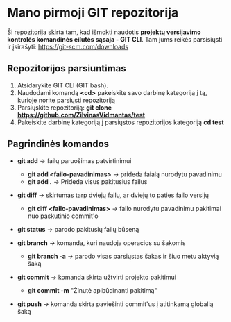 # Mano pirmoji GIT repozitorija

Ši repozitorija skirta tam, kad išmokti naudotis **projektų versijavimo kontrolės komandinės eilutės sąsaja - GIT CLI**. Tam jums reikės parsisiųsti ir įsirašyti:
https://git-scm.com/downloads

## Repozitorijos parsiuntimas

1. Atsidarykite GIT CLI (GIT bash).
2. Naudodami komandą **&lt;cd&gt;** pakeiskite savo darbinę kategoriją į tą, kurioje norite parsiųsti repozitoriją
3. Parsiųskite repozitoriją:
  **git clone https://github.com/ZilvinasVidmantas/test**
4. Pakeiskite darbinę kategoriją į parsiųstos repozitorijos kategoriją
  **cd test**
## Pagrindinės komandos
 - **git add** -> failų paruošimas patvirtinimui
   - **git add &lt;failo-pavadinimas&gt;** -> prideda faialą nurodytu pavadinimu
   - **git add .** -> Prideda visus pakitusius failus

 - **git diff** -> skirtumas tarp dviejų failų, ar dviejų to paties failo versijų
   - **git diff &lt;failo-pavadinimas&gt;** ->  failo nurodytu pavadinimu pakitimai nuo paskutinio commit'o

 - **git status** -> parodo pakitusių failų būseną

 - **git branch** -> komanda, kuri naudoja operacios su šakomis
   - **git branch -a** -> parodo visas parsiųstas šakas ir šiuo metu aktyvią šaką

 - **git commit** -> komanda skirta užtvirti projekto pakitimui
   - **git commit -m** "Žinutė apibūdinanti pakitimą"

 - **git push** -> komanda skirta paviešinti commit'us į atitinkamą globalią šaką